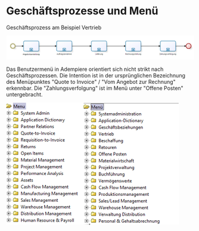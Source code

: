 # Geschäftsprozesse und Menü

Geschäftsprozess am Beispiel Vertrieb

![](.gitbook/assets/process-sales.PNG)

Das Benutzermenü in Adempiere orientiert sich nicht strikt nach Geschäftsprozessen. Die Intention ist in der ursprünglichen Bezeichnung des Menüpunktes "Quote to Invoice" / "Vom Angebot zur Rechnung" erkennbar. Die "Zahlungsverfolgung" ist im Menü unter "Offene Posten" untergebracht.

![](.gitbook/assets/menu-en+de.PNG)

